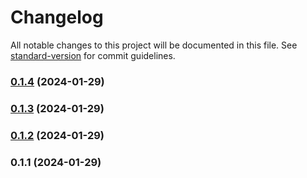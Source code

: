 # Changelog

All notable changes to this project will be documented in this file. See [standard-version](https://github.com/conventional-changelog/standard-version) for commit guidelines.

### [0.1.4](https://github.com/bhuism/nextjstryout2/compare/v0.1.3...v0.1.4) (2024-01-29)

### [0.1.3](https://github.com/bhuism/nextjstryout2/compare/v0.1.2...v0.1.3) (2024-01-29)

### [0.1.2](https://github.com/bhuism/nextjstryout2/compare/v0.1.1...v0.1.2) (2024-01-29)

### 0.1.1 (2024-01-29)
